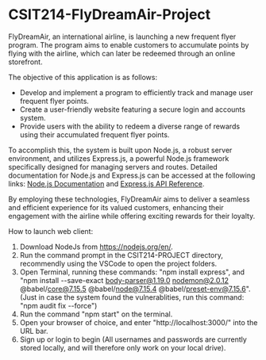 # CSIT214-FlyDreamAir-Project
FlyDreamAir, an international airline, is launching a new frequent flyer program. The program aims to enable customers to accumulate points by flying with the airline, which can later be redeemed through an online storefront.

The objective of this application is as follows:
  - Develop and implement a program to efficiently track and manage user frequent flyer points.
  - Create a user-friendly website featuring a secure login and accounts system.
  - Provide users with the ability to redeem a diverse range of rewards using their accumulated frequent flyer points.
 
To accomplish this, the system is built upon Node.js, a robust server environment, and utilizes Express.js, a powerful Node.js framework specifically designed for managing servers and routes. Detailed documentation for Node.js and Express.js can be accessed at the following links: [Node.js Documentation](https://nodejs.org/en/docs) and [Express.js API Reference](https://expressjs.com/en/5x/api.html).

By employing these technologies, FlyDreamAir aims to deliver a seamless and efficient experience for its valued customers, enhancing their engagement with the airline while offering exciting rewards for their loyalty.

How to launch web client:
1. Download NodeJs from https://nodejs.org/en/.
2. Run the command prompt in the CSIT214-PROJECT directory, recommendly using the VSCode to open the project folders. 
3. Open Terminal, running these commands: "npm install express", and "npm install --save-exact body-parser@1.19.0 nodemon@2.0.12 @babel/core@7.15.5 @babel/node@7.15.4 @babel/preset-env@7.15.6". (Just in case the system found the vulnerablities, run this command: "npm audit fix --force")
4. Run the command "npm start" on the terminal.
6. Open your browser of choice, and enter "http://localhost:3000/" into the URL bar.
7. Sign up or login to begin (All usernames and passwords are currently stored locally, and will therefore only work on your local drive).
